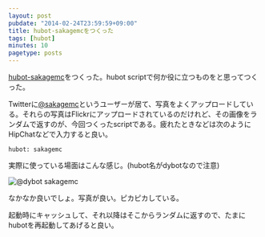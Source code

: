 ```yaml
---
layout: post
pubdate: "2014-02-24T23:59:59+09:00"
title: hubot-sakagemcをつくった
tags: [hubot]
minutes: 10
pagetype: posts
---
```

[hubot-sakagemc][bouzuya/hubot-sakagemc]をつくった。hubot scriptで何か役に立つものをと思ってつくった。

Twitterに[@sakagemc][]というユーザーが居て、写真をよくアップロードしている。それらの写真はFlickrにアップロードされているのだけれど、その画像をランダムで返すのが、今回つくったscriptである。疲れたときなどは次のようにHipChatなどで入力すると良い。

    hubot: sakagemc

実際に使っている場面はこんな感じ。(hubot名がdybotなので注意)

![@dybot sakagemc](http://gyazo.com/6ffc8ef4fd95dfff16859e27c8440a32.png)

なかなか良いでしょ。写真が良い。ピカピカしている。

起動時にキャッシュして、それ以降はそこからランダムに返すので、たまにhubotを再起動してあげると良い。

[@sakagemc]: https://twitter.com/sakagemc
[bouzuya/hubot-sakagemc]: https://github.com/bouzuya/hubot-sakagemc
